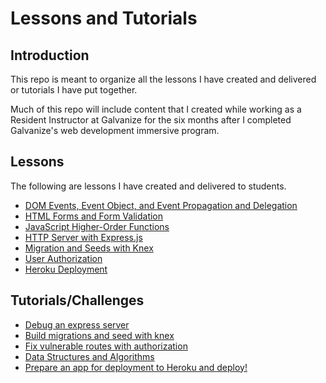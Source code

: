 # Lessons and Tutorials

## Introduction
This repo is meant to organize all the lessons I have created and delivered or tutorials I have put together.

Much of this repo will include content that I created while working as a Resident Instructor at Galvanize for the six months after I completed Galvanize's web development immersive program.

## Lessons
The following are lessons I have created and delivered to students.
* [DOM Events, Event Object, and Event Propagation and Delegation](https://gist.github.com/jamiesonbates/adef37da880d9d420dd7521908181274)
* [HTML Forms and Form Validation](https://gist.github.com/jamiesonbates/2d72e918aef6e3d5b6eeb7a81b8b8682)
* [JavaScript Higher-Order Functions](https://gist.github.com/jamiesonbates/e46ea3953e7a41aeb4cd3d9fe81b1033)
* [HTTP Server with Express.js](https://docs.google.com/presentation/d/1vBUUq6-ULxH__8geQs2OQPhyDRcSEsossK2t4i9jV0I/edit#slide=id.p)
* [Migration and Seeds with Knex](https://gist.github.com/jamiesonbates/178f1bee34260510339072b47bbcf4b9)
* [User Authorization](https://gist.github.com/jamiesonbates/b6976ac948eab3cb6b14e399f0225632)
* [Heroku Deployment](https://gist.github.com/jamiesonbates/2b3b9129c3c4ebc7f3a090c538061c99)

## Tutorials/Challenges
* [Debug an express server](https://github.com/jamiesonbates/express-server-challenge)
* [Build migrations and seed with knex](https://github.com/jamiesonbates/knex-migrations-seeds-demo)
* [Fix vulnerable routes with authorization](https://github.com/jamiesonbates/authorization-demo)
* [Data Structures and Algorithms](https://github.com/jamiesonbates/data-structures-and-algorithms)
* [Prepare an app for deployment to Heroku and deploy!](https://github.com/jamiesonbates/heroku-hello-world)
